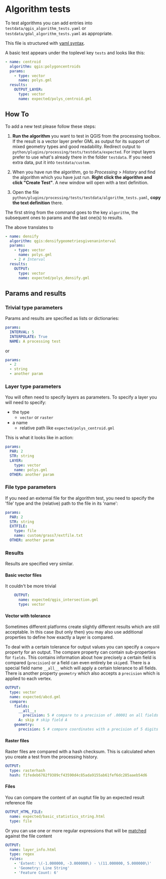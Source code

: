 Algorithm tests
===============

To test algorithms you can add entries into `testdata/qgis_algorithm_tests.yaml` or `testdata/gdal_algorithm_tests.yaml` as appropriate.

This file is structured with [yaml syntax](http://www.yaml.org/start.html).

A basic test appears under the toplevel key `tests` and looks like this:

```yaml
- name: centroid
  algorithm: qgis:polygoncentroids
  params:
    - type: vector
      name: polys.gml
  results:
    OUTPUT_LAYER:
      type: vector
      name: expected/polys_centroid.gml
```

How To
------

To add a new test please follow these steps:

 1. **Run the algorithm** you want to test in QGIS from the processing toolbox. If the
result is a vector layer prefer GML as output for its support of mixed
geometry types and good readability. Redirect output to
`python/plugins/processing/tests/testdata/expected`. For input layers prefer to use what's already there in the folder `testdata`. If you need extra data, put it into `testdata/custom`.

 2. When you have run the algorithm, go to *Processing* > *History* and find the
algorithm which you have just run. **Right click the algorithm and click "Create Test"**.
A new window will open with a text definition.

 3. Open the file `python/plugins/processing/tests/testdata/algorithm_tests.yaml`,
**copy the text definition** there.

The first string from the command goes to the key `algorithm`, the subsequent
ones to params and the last one(s) to results.

The above translates to

```yaml
- name: densify
  algorithm: qgis:densifygeometriesgivenaninterval
  params:
    - type: vector
      name: polys.gml
    - 2 # Interval
  results:
    OUTPUT:
      type: vector
      name: expected/polys_densify.gml
```

Params and results
------------------

### Trivial type parameters

Params and results are specified as lists or dictionaries:

```yaml
params:
  INTERVAL: 5
  INTERPOLATE: True
  NAME: A processing test
```

or

```yaml
params:
  - 2
  - string
  - another param
```

### Layer type parameters

You will often need to specify layers as parameters. To specify a layer you will need to specify:

 * the type
   * `vector` or `raster`
 * a name
   * relative path like `expected/polys_centroid.gml`

This is what it looks like in action:

```yaml
params:
  PAR: 2
  STR: string
  LAYER:
    type: vector
    name: polys.gml
  OTHER: another param
```

### File type parameters

If you need an external file for the algorithm test, you need to specify the 'file' type and the (relative) path to the file in its 'name':

```yaml
params:
  PAR: 2
  STR: string
  EXTFILE:
    type: file
    name: custom/grass7/extfile.txt
  OTHER: another param
```

### Results

Results are specified very similar.

#### Basic vector files

It couldn't be more trivial

```yaml
    OUTPUT:
      name: expected/qgis_intersection.gml
      type: vector
```

#### Vector with tolerance

Sometimes different platforms create slightly different results which are
still acceptable. In this case (but only then) you may also use additional
properties to define how exactly a layer is compared.

To deal with a certain tolerance for output values you can specify a
`compare` property for an output. The compare property can contain sub-properties
for `fields`. This contains information about how precisely a certain field is
compared (`precision`) or a field can even entirely be `skip`ed. There is a special
field name `__all__` which will apply a certain tolerance to all fields.
There is another property `geometry`  which also accepts a `precision` which is
applied to each vertex.

```yaml
OUTPUT:
  type: vector
  name: expected/abcd.gml
  compare:
    fields:
      __all__:
        precision: 5 # compare to a precision of .00001 on all fields
      A: skip # skip field A
    geometry:
      precision: 5 # compare coordinates with a precision of 5 digits
```

#### Raster files

Raster files are compared with a hash checksum. This is calculated when you create
a test from the processing history.

```yaml
OUTPUT:
  type: rasterhash
  hash: f1fedeb6782f9389cf43590d4c85ada9155ab61fef6dc285aaeb54d6
```
      
#### Files

You can compare the content of an ouptut file by an expected result reference file

```yaml
OUTPUT_HTML_FILE:
  name: expected/basic_statistics_string.html
  type: file
```

Or you can use one or more regular expressions that will be [matched](https://docs.python.org/2/library/re.html#re.search) against the file
content

```yaml
OUTPUT:
  name: layer_info.html
  type: regex
  rules:
    - 'Extent: \(-1.000000, -3.000000\) - \(11.000000, 5.000000\)'
    - 'Geometry: Line String'
    - 'Feature Count: 6'
```
